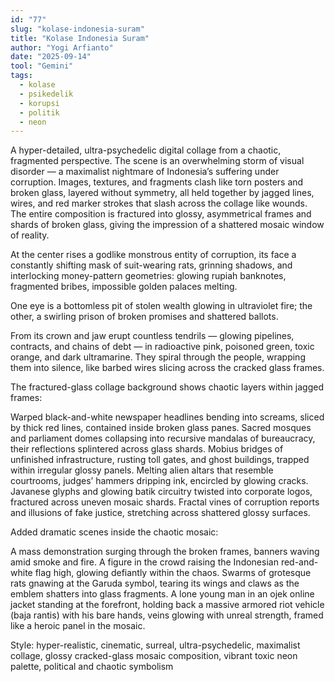 ```yaml
---
id: "77"
slug: "kolase-indonesia-suram"
title: "Kolase Indonesia Suram"
author: "Yogi Arfianto"
date: "2025-09-14"
tool: "Gemini"
tags:
  - kolase
  - psikedelik
  - korupsi
  - politik
  - neon
---
```

A hyper-detailed, ultra-psychedelic digital collage from a chaotic, fragmented perspective. The scene is an overwhelming storm of visual disorder — a maximalist nightmare of Indonesia’s suffering under corruption. Images, textures, and fragments clash like torn posters and broken glass, layered without symmetry, all held together by jagged lines, wires, and red marker strokes that slash across the collage like wounds. The entire composition is fractured into glossy, asymmetrical frames and shards of broken glass, giving the impression of a shattered mosaic window of reality.

At the center rises a godlike monstrous entity of corruption, its face a constantly shifting mask of suit-wearing rats, grinning shadows, and interlocking money-pattern geometries: glowing rupiah banknotes, fragmented bribes, impossible golden palaces melting.

One eye is a bottomless pit of stolen wealth glowing in ultraviolet fire; the other, a swirling prison of broken promises and shattered ballots.

From its crown and jaw erupt countless tendrils — glowing pipelines, contracts, and chains of debt — in radioactive pink, poisoned green, toxic orange, and dark ultramarine. They spiral through the people, wrapping them into silence, like barbed wires slicing across the cracked glass frames.

The fractured-glass collage background shows chaotic layers within jagged frames:

Warped black-and-white newspaper headlines bending into screams, sliced by thick red lines, contained inside broken glass panes.
Sacred mosques and parliament domes collapsing into recursive mandalas of bureaucracy, their reflections splintered across glass shards.
Mobius bridges of unfinished infrastructure, rusting toll gates, and ghost buildings, trapped within irregular glossy panels.
Melting alien altars that resemble courtrooms, judges’ hammers dripping ink, encircled by glowing cracks.
Javanese glyphs and glowing batik circuitry twisted into corporate logos, fractured across uneven mosaic shards.
Fractal vines of corruption reports and illusions of fake justice, stretching across shattered glossy surfaces.

Added dramatic scenes inside the chaotic mosaic:

A mass demonstration surging through the broken frames, banners waving amid smoke and fire.
A figure in the crowd raising the Indonesian red-and-white flag high, glowing defiantly within the chaos.
Swarms of grotesque rats gnawing at the Garuda symbol, tearing its wings and claws as the emblem shatters into glass fragments.
A lone young man in an ojek online jacket standing at the forefront, holding back a massive armored riot vehicle (baja rantis) with his bare hands, veins glowing with unreal strength, framed like a heroic panel in the mosaic.

Style: hyper-realistic, cinematic, surreal, ultra-psychedelic, maximalist collage, glossy cracked-glass mosaic composition, vibrant toxic neon palette, political and chaotic symbolism
